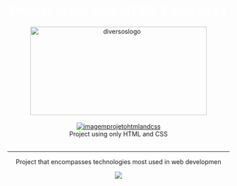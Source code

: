 
<div style="text-align: center"> 
<h1 style="text-align: center"><a  style="color: white; text-decoration: unset;"  href="https://jp0liveira.github.io/01frontendprojects/" target="_blank">Project made with HTML 5 and Css3</a></h1>
<img alt="diversoslogo" height="200" width="400" src="https://user-images.githubusercontent.com/106454449/178341906-6628c420-8f59-4b15-93a8-6a7803c6a32d.png">
</div>
<br/>
<div style="text-align: center">
<a href="https://jp0liveira.github.io/01frontendprojects/" target = "_blank"><img src="https://user-images.githubusercontent.com/106454449/181385855-358ba244-486d-4752-b439-ef30d7ce4bf9.png" alt="imagemprojetohtmlandcss"></a>
<figcaption style="text-align: center">Project using only HTML and CSS </figcaption>
</div>
<br>
<hr/>
<div style="text-align: center">
<p style="text-align: center">
Project that encompasses technologies most used in web developmen</p>
</div>
<div style="text-align: center"> 
<a href="https://github.com/Jp0liveira" target = "_blank"><img src="https://user-images.githubusercontent.com/106454449/170875557-946eb2b1-085d-47aa-9a48-f90e038f94a8.jpg"></a>
</div>

